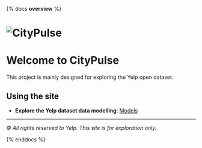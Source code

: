 {% docs __overview__ %}

# ![CityPulse](https://s3-media0.fl.yelpcdn.com/assets/public/cookbook.yji-0a2bf1d9c330d8747446.svg)

# Welcome to CityPulse

This project is mainly designed for exploring the Yelp open dataset.

## Using the site

- __Explore the Yelp dataset data modelling__: [Models](#!/model/model.citypulse.dim_business)

---

*© All rights reserved to Yelp. This site is for exploration only.*

{% enddocs %}
